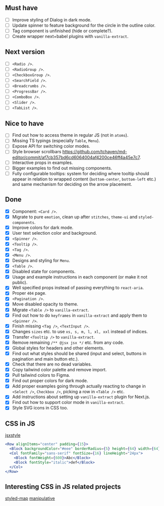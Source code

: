 ## Must have

- [ ] Improve styling of Dialog in dark mode.
- [ ] Update spinner to feature background for the circle in the outline color.
- [ ] Tag component is unfinished (hide or complete?).
- [ ] Create wrapper next+babel plugins with `vanilla-extract`.

## Next version

- [ ] `<Radio />`.
- [ ] `<RadioGroup />`.
- [ ] `<CheckboxGroup />`.
- [ ] `<SearchField />`.
- [ ] `<Breadcrumbs />`.
- [ ] `<ProgressBar />`.
- [ ] `<ComboBox />`.
- [ ] `<Slider />`.
- [ ] `<TabList />`.

## Nice to have

- [ ] Find out how to access theme in regular JS (not in `atoms`).
- [ ] Missing TS typings (especially `Table`, `Menu`).
- [ ] Expose API for switching color modes.
- [ ] Style browser scrollbars https://github.com/tchayen/md-editor/commit/af7cb357bd6cd6064004af4200ce46ff4a45e7c7.
- [ ] Interactive props in examples.
- [ ] Bigger examples to find out missing components.
- [ ] Fully configurable tooltips: system for deciding where tooltip should appear in relation to wrapped content (`bottom-center`, `bottom-left` etc.) and same mechanism for deciding on the arrow placement.

## Done

- [x] Component: `<Card />`.
- [x] Migrate to pure `emotion`, clean up after `stitches`, `theme-ui` and `styled-components`.
- [x] Improve colors for dark mode.
- [x] User text selection color and background.
- [x] `<Spinner />`.
- [x] `<Tooltip />`.
- [x] `<Tag />`.
- [x] `<Menu />`.
- [x] Designs and styling for `Menu`.
- [x] `<Table />`.
- [x] Disabled state for components.
- [x] Usage and example instructions in each component (or make it not public).
- [x] Well specified props instead of passing everything to `react-aria`.
- [x] Proper `404` page.
- [x] `<Pagination />`.
- [x] Move disabled opacity to theme.
- [x] Migrate `<Table />` to `vanilla-extract`.
- [x] Find out how to do `keyframes` in `vanilla-extract` and apply them to `<Spinner />`.
- [x] Finish missing `<Tag />`, `<TextInput />`.
- [x] Changes `sizes` etc. to use `xs, s, m, l, xl, xxl` instead of indices.
- [x] Transfer `<Tooltip />` to `vanilla-extract`.
- [x] Remove remaining `/** @jsx jsx */` etc. from any code.
- [x] Global styles for headers and other elements.
- [x] Find out what styles should be shared (input and select, buttons in pagination and main button etc.).
- [x] Check that there are no dead variables.
- [x] Copy tailwind color palette and remove import.
- [x] Pull tailwind colors to Figma.
- [x] Find out proper colors for dark mode.
- [x] Add proper examples going through actually reacting to change in `<Select />`, `Checkbox />`, picking a row in `<Table />` etc.
- [x] Add instructions about setting up `vanilla-extract` plugin for Next.js.
- [x] Find out how to support color mode in `vanilla-extract`.
- [x] Style SVG icons in CSS too.

## CSS in JS

[jsxstyle](https://github.com/jsxstyle/jsxstyle)

```jsx
<Row alignItems="center" padding={15}>
  <Block backgroundColor="#eee" borderRadius={5} height={64} width={64} />
  <Col fontFamily="sans-serif" fontSize={16} lineHeight="24px">
    <Block fontWeight={600}>Abc</Block>
    <Block fontStyle="italic">def</Block>
  </Col>
</Row>
```

## Interesting CSS in JS related projects

[styled-map](https://github.com/scf4/styled-map)
[manipulative](https://github.com/paulshen/manipulative)
